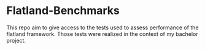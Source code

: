 # Flatland-Benchmarks
This repo aim to give access to the tests used to assess performance of the flatland framework. Those tests were realized in the context of my bachelor project. 
